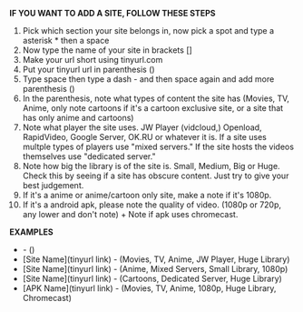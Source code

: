**IF YOU WANT TO ADD A SITE, FOLLOW THESE STEPS**

1. Pick which section your site belongs in, now pick a spot and type a asterisk * then a space
2. Now type the name of your site in brackets []
3. Make your url short using tinyurl.com
4. Put your tinyurl url in parenthesis ()
5. Type space then type a dash - and then space again and add more parenthesis ()
6. In the parenthesis, note what types of content the site has (Movies, TV, Anime, only note cartoons if it's a cartoon exclusive site, or a site that has only anime and cartoons) 
7. Note what player the site uses. JW Player (vidcloud,) Openload, RapidVideo, Google Server, OK.RU or whatever it is. If a site uses multple types of players use "mixed servers." If the site hosts the videos themselves use "dedicated server." 
8. Note how big the library is of the site is. Small, Medium, Big or Huge. Check this by seeing if a site has obscure content. Just try to give your best judgement. 
9. If it's a anime or anime/cartoon only site, make a note if it's 1080p.
10. If it's a android apk, please note the quality of video. (1080p or 720p, any lower and don't note) + Note if apk uses chromecast.

**EXAMPLES**
* []() - ()
* [Site Name](tinyurl link) - (Movies, TV, Anime, JW Player, Huge Library)
* [Site Name](tinyurl link) - (Anime, Mixed Servers, Small Library, 1080p)
* [Site Name](tinyurl link) - (Cartoons, Dedicated Server, Huge Library)
* [APK Name](tinyurl link) - (Movies, TV, Anime, 1080p, Huge Library, Chromecast)






